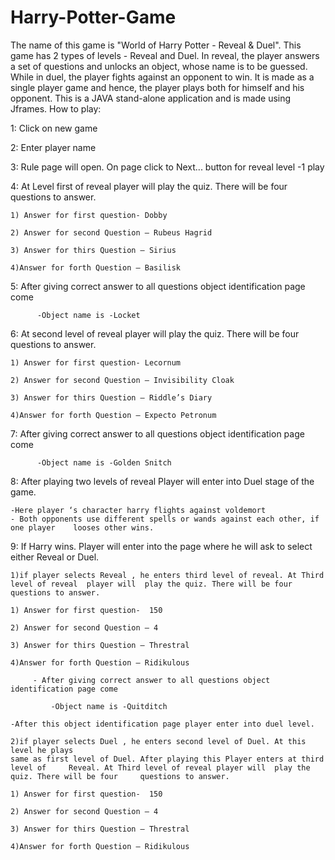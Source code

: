 # Harry-Potter-Game
The name of this game is "World of Harry Potter - Reveal &amp; Duel".  This game has 2 types of levels - Reveal and Duel.  In reveal, the player answers a set of questions and unlocks an object, whose name is to be guessed.  While in duel, the player fights against an opponent to win.  It is made as a single player game and hence, the player plays both for himself and his opponent.  This is a JAVA stand-alone application and is made using Jframes.
How to play:

1: Click on new game

2: Enter player name

3: Rule page will open. On page click to Next... button for reveal level -1 play

4: At Level first of reveal player will  play the quiz. There will be four questions to answer.
	
	1) Answer for first question- Dobby

	2) Answer for second Question – Rubeus Hagrid

	3) Answer for thirs Question – Sirius

	4)Answer for forth Question – Basilisk

5: After giving correct answer to all questions object identification page come
    
          -Object name is -Locket

6: At second level of reveal player will play the quiz. There will be four questions to answer.
	
	1) Answer for first question- Lecornum

	2) Answer for second Question – Invisibility Cloak

	3) Answer for thirs Question – Riddle’s Diary

	4)Answer for forth Question – Expecto Petronum

7: After giving correct answer to all questions object identification page come
    
          -Object name is -Golden Snitch

8: After playing two levels of reveal Player will enter into Duel stage of the game.

  	-Here player ‘s character harry flights against voldemort
	- Both opponents use different spells or wands against each other, if one player 	looses other wins.

9: If Harry wins. Player will enter into the page where he will ask to select either Reveal or Duel.

	1)if player selects Reveal , he enters third level of reveal. At Third level of reveal 	player will  play the quiz. There will be four questions to answer.
	
	1) Answer for first question-  150

	2) Answer for second Question – 4

	3) Answer for thirs Question – Threstral

	4)Answer for forth Question – Ridikulous

         - After giving correct answer to all questions object identification page come
    
         	 -Object name is -Quitditch

	-After this object identification page player enter into duel level.

	2)if player selects Duel , he enters second level of Duel. At this level he plays
 	same as first level of Duel. After playing this Player enters at third level of 	Reveal. At Third level of reveal player will  play the quiz. There will be four 	questions to answer.
	
	1) Answer for first question-  150

	2) Answer for second Question – 4

	3) Answer for thirs Question – Threstral

	4)Answer for forth Question – Ridikulous
